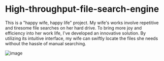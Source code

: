 # High-throughput-file-search-engine
This is a "happy wife, happy life" project. My wife's works involve repetitive and tiresome file searches on her hard drive. To bring more joy and efficiency into her work life, I've developed an innovative solution. By utilizing its intuitive interface, my wife can swiftly locate the files she needs without the hassle of manual searching.

![image](https://github.com/hanfei1986/High-throughput-file-search-engine/assets/59255164/b7039dd0-516b-4506-8607-be5a45e487ee)
